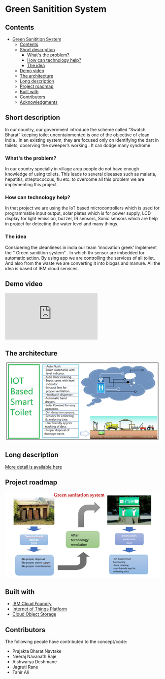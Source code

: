 # Green Sanitition System

## Contents

- [Green Sanitition System](#green-sanitition-system)
  - [Contents](#contents)
  - [Short description](#short-description)
    - [What's the problem?](#whats-the-problem)
    - [How can technology help?](#how-can-technology-help)
    - [The idea](#the-idea)
  - [Demo video](#demo-video)
  - [The architecture](#the-architecture)
  - [Long description](#long-description)
  - [Project roadmap](#project-roadmap)
  - [Built with](#built-with)
  - [Contributors](#contributors)
  - [Acknowledgments](#acknowledgments)

## Short description

In our country, our government introduce the scheme called “Swatch Bharat” keeping toilet uncontainmented is one of the objective of clean India . In an existing system,
they are focused only on identifying the dart in toilets, observing the sweeper’s working . It can dodge many syndrome.

### What's the problem?

In our country specially in village area people do not have enough knowledge of using toilets. This leads to several diseases such as malaria, hepatitis, streptococcus, flu etc. to overcome all this problem we are implementing this project.

### How can technology help?

In that project we are using the IoT based microcontrollers which is used for programmable input output, solar plates which is for power supply, LCD display for light emission, buzzer, IR sensors, Sonic sensors which are help in project for detecting the water level and many things.

### The idea

Considering the cleanliness in india our team 'innovation greek' Implement the " Green sanitition system" . In which thr sensor are imbedded for automatic action. By using app we are controlling the services of all toilet. And also from the waste we are converting it into biogas and manure. All the idea is based of IBM cloud services

## Demo video

[![Click here to watch video](https://github.com/tahir303/She-Hackathon-project/edit/main/README.md)](https://www.youtube.com/watch?v=TgvErKzTPdo)

## The architecture

![](images/the_architecture.png)

## Long description

[More detail is available here](./docs/description.md)

## Project roadmap

![](images/roadmap.png)

## Built with

- [IBM Cloud Foundry](https://cloud.ibm.com/cloudfoundry/overview)
- [Internet of Things Platform](https://cloud.ibm.com/catalog/services/internet-of-things-platform)
- [Cloud Object Storage](https://cloud.ibm.com/objectstorage/create)

## Contributors

The following people have contributed to the concept/code:
- Prajakta Bharat Navtake
- Neeraj Navanath Raje
- Aishwarya Deshmane
- Jagruti Rane
- Tahir Ali
